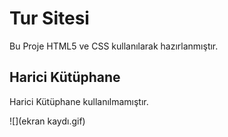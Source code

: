 <h1>Tur Sitesi</h1>

Bu Proje HTML5 ve CSS kullanılarak hazırlanmıştır. 

<h2>Harici Kütüphane</h2>

Harici Kütüphane kullanılmamıştır.

![](ekran kaydı.gif)